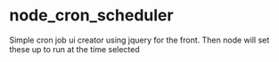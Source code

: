# node_cron_scheduler
Simple cron job ui creator using jquery for the front. Then node will set these up to run at the time selected
